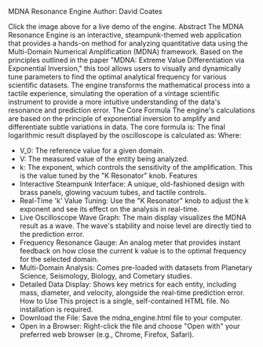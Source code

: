 MDNA Resonance Engine
Author: David Coates

Click the image above for a live demo of the engine.
Abstract
The MDNA Resonance Engine is an interactive, steampunk-themed web application that provides a hands-on method for analyzing quantitative data using the Multi-Domain Numerical Amplification (MDNA) framework. Based on the principles outlined in the paper "MDNA: Extreme Value Differentiation via Exponential Inversion," this tool allows users to visually and dynamically tune parameters to find the optimal analytical frequency for various scientific datasets.
The engine transforms the mathematical process into a tactile experience, simulating the operation of a vintage scientific instrument to provide a more intuitive understanding of the data's resonance and prediction error.
The Core Formula
The engine's calculations are based on the principle of exponential inversion to amplify and differentiate subtle variations in data. The core formula is:
The final logarithmic result displayed by the oscilloscope is calculated as:
Where:
 * V_0: The reference value for a given domain.
 * V: The measured value of the entity being analyzed.
 * k: The exponent, which controls the sensitivity of the amplification. This is the value tuned by the "K Resonator" knob.
Features
 * Interactive Steampunk Interface: A unique, old-fashioned design with brass panels, glowing vacuum tubes, and tactile controls.
 * Real-Time 'k' Value Tuning: Use the "K Resonator" knob to adjust the k exponent and see its effect on the analysis in real-time.
 * Live Oscilloscope Wave Graph: The main display visualizes the MDNA result as a wave. The wave's stability and noise level are directly tied to the prediction error.
 * Frequency Resonance Gauge: An analog meter that provides instant feedback on how close the current k value is to the optimal frequency for the selected domain.
 * Multi-Domain Analysis: Comes pre-loaded with datasets from Planetary Science, Seismology, Biology, and Cometary studies.
 * Detailed Data Display: Shows key metrics for each entity, including mass, diameter, and velocity, alongside the real-time prediction error.
How to Use
This project is a single, self-contained HTML file. No installation is required.
 * Download the File: Save the mdna_engine.html file to your computer.
 * Open in a Browser: Right-click the file and choose "Open with" your preferred web browser (e.g., Chrome, Firefox, Safari).

